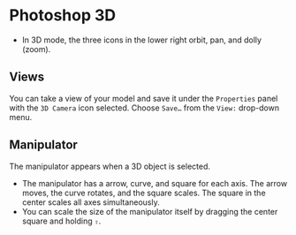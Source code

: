 # Photoshop 3D

- In 3D mode, the three icons in the lower right orbit, pan, and dolly (zoom).

## Views

You can take a view of your model and save it under the `Properties` panel with the `3D Camera` icon selected. Choose `Save…` from the `View:` drop-down menu.



## Manipulator

The manipulator appears when a 3D object is selected.

- The manipulator has a arrow, curve, and square for each axis. The arrow moves, the curve rotates, and the square scales. The square in the center scales all axes simultaneously.
- You can scale the size of the manipulator itself by dragging the center square and holding `⇧`.